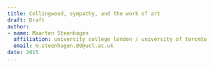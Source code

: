 ```yaml
---
title: Collingwood, sympathy, and the work of art
draft: Draft
author:
- name: Maarten Steenhagen
  affiliation: university college london / university of toronto
  email: m.steenhagen.09@ucl.ac.uk
date: 2015
... 
```

